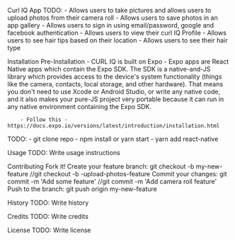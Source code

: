 Curl IQ App
TODO: 
		- Allows users to take pictures and allows users to upload photos from their camera roll
		- Allows users to save photos in an app gallery
		- Allows users to sign in using email/password, google and facebook authentication
		- Allows users to view their curl IQ Profile
		- Allows users to see hair tips based on their location
		- Allows users to see their hair type

Installation
	Pre-Installation 
		- CURL IQ is built on Expo
		- Expo apps are React Native apps which contain the Expo SDK. The SDK is a native-and-JS library which provides access to the device's system functionality (things like the camera, contacts, local storage, and other hardware). That means you don't need to use Xcode or Android Studio, or write any native code, and it also makes your pure-JS project very portable because it can run in any native environment containing the Expo SDK.
		
		- Follow this - https://docs.expo.io/versions/latest/introduction/installation.html

TODO: 
		- git clone repo
		- npm install or yarn start 
		- yarn add react-native

Usage
TODO: Write usage instructions

Contributing
Fork it!
Create your feature branch: git checkout -b my-new-feature //git checkout -b -upload-photos-feature
Commit your changes: git commit -m 'Add some feature'  //git commit -m 'Add camera roll feature'
Push to the branch: git push origin my-new-feature




History
TODO: Write history

Credits
TODO: Write credits

License
TODO: Write license


